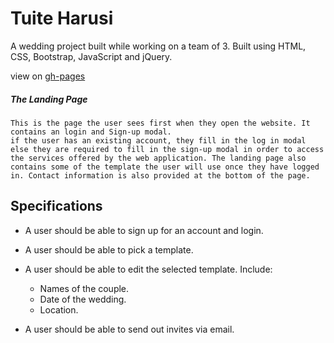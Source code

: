 # Tuite Harusi
A wedding project built while working on a team of 3. Built using HTML, CSS, Bootstrap, JavaScript and jQuery.

view on [gh-pages](https://kevahere.github.io/tuite-harusi/)
##### *The Landing Page*
```
This is the page the user sees first when they open the website. It contains an login and Sign-up modal.
if the user has an existing account, they fill in the log in modal else they are required to fill in the sign-up modal in order to access the services offered by the web application. The landing page also contains some of the template the user will use once they have logged in. Contact information is also provided at the bottom of the page.
```
## Specifications

- A user should be able to sign up for an account and login.

- A user should be able to pick a template.

- A user should be able to edit the selected template. Include:
	- Names of the couple.
	- Date of the wedding.
	- Location.

- A user should be able to send out invites via email.
